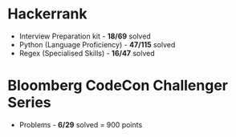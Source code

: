# Hackerrank

* Interview Preparation kit - **18/69** solved
* Python (Language Proficiency) - **47/115** solved
* Regex (Specialised Skills) - **16/47** solved

# Bloomberg CodeCon Challenger Series

* Problems - **6/29** solved = 900 points
